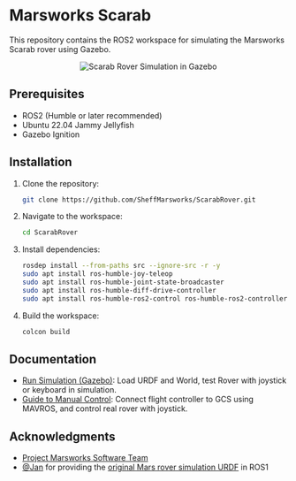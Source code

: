 # Marsworks Scarab
This repository contains the ROS2 workspace for simulating the Marsworks Scarab rover using Gazebo.
<center> <img src="assets/rover_gazebo_depth.gif" alt="Scarab Rover Simulation in Gazebo"> </center>

## Prerequisites
- ROS2 (Humble or later recommended)
- Ubuntu 22.04 Jammy Jellyfish
- Gazebo Ignition

## Installation
1. Clone the repository:

   ```bash
   git clone https://github.com/SheffMarsworks/ScarabRover.git
   ```

2. Navigate to the workspace:

   ```bash
   cd ScarabRover
   ```

3. Install dependencies:

   ```bash
   rosdep install --from-paths src --ignore-src -r -y
   sudo apt install ros-humble-joy-teleop
   sudo apt install ros-humble-joint-state-broadcaster
   sudo apt install ros-humble-diff-drive-controller
   sudo apt install ros-humble-ros2-control ros-humble-ros2-controllers
   ```

4. Build the workspace:
   ```bash
   colcon build
   ```

## Documentation
- [Run Simulation (Gazebo)](https://github.com/SheffMarsworks/ScarabRover/blob/main/docs/Guide%20to%20Run%20Simulation.md): Load URDF and World, test Rover with joystick or keyboard in simulation.
- [Guide to Manual Control](https://github.com/SheffMarsworks/ScarabRover/blob/main/docs/Guide%20to%20Manual%20Control.md): Connect flight controller to GCS using MAVROS, and control real rover with joystick.

## Acknowledgments
- [Project Marsworks Software Team](https://marsworks.sites.sheffield.ac.uk/)
- [@Jan](https://github.com/JanUniAccount) for providing the [original Mars rover simulation URDF](https://github.com/JanUniAccount/mars_rover_pkg) in ROS1
